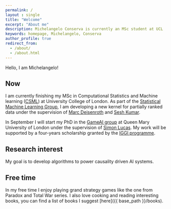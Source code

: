 ```yaml
---
permalink: /
layout : single
title: "Welcome"
excerpt: "About me"
description: Michelangelo Conserva is currently an MSc student at UCL
keywords: homepage, Michelangelo, Conserva
author_profile: true
redirect_from: 
  - /about/
  - /about.html
---
```


Hello, I am Michelangelo!

## Now

I am currently finishing my MSc in Computational Statistics and Machine learning ([CSML](http://www.csml.ucl.ac.uk/)) at University College of London. As part of the [Statistical Machine Learning Group](https://sml-group.cc/#people), I am developing a new kernel for partially ranked data under the supervision of [Marc Deisenroth](https://deisenroth.cc) and [Sesh Kumar](https://seshkumar.github.io).


In September I will start my PhD in the [GameAI group](https://gaigresearch.github.io/) at Queen Mary University of London under the supervision of [Simon Lucas](http://www.eecs.qmul.ac.uk/profiles/lucassimon.html).
My work will be supported by a four-years scholarship granted by the [IGGI programme](http://iggi.org.uk/).


## Research interest

My goal is to develop algorithms to power causality driven AI systems.


## Free time

In my free time I enjoy playing grand strategy games like the one from Paradox and Total War series.
I also love cooking and reading interesting books, you can find a list of books I suggest [here]({{ base_path }}/books).





